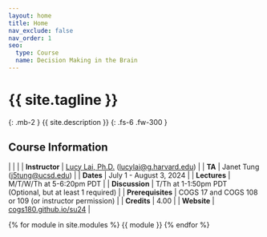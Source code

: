 ```yaml
---
layout: home
title: Home
nav_exclude: false
nav_order: 1
seo:
  type: Course
  name: Decision Making in the Brain
---
```


# {{ site.tagline }}
{: .mb-2 }
{{ site.description }}
{: .fs-6 .fw-300 }

## Course Information


| | |
| **Instructor** | [Lucy Lai, Ph.D.](www.lucylai.com) ([lucylai@g.harvard.edu](mailto:lucylai@g.harvard.edu)) |
| **TA**         | Janet Tung ([j5tung@ucsd.edu](mailto:j5tung@ucsd.edu))                |
| **Dates**      | July 1 - August 3, 2024   |
| **Lectures**   | M/T/W/Th at 5-6:20pm PDT  |
| **Discussion**   | T/Th at 1-1:50pm PDT (Optional, but at least 1 required) |
| **Prerequisites**  | COGS 17 and COGS 108 or 109 (or instructor permission) |
| **Credits**   | 4.00 |
| **Website**  | [cogs180.github.io/su24](cogs180.github.io/su24) |

{% for module in site.modules %}
{{ module }}
{% endfor %}
